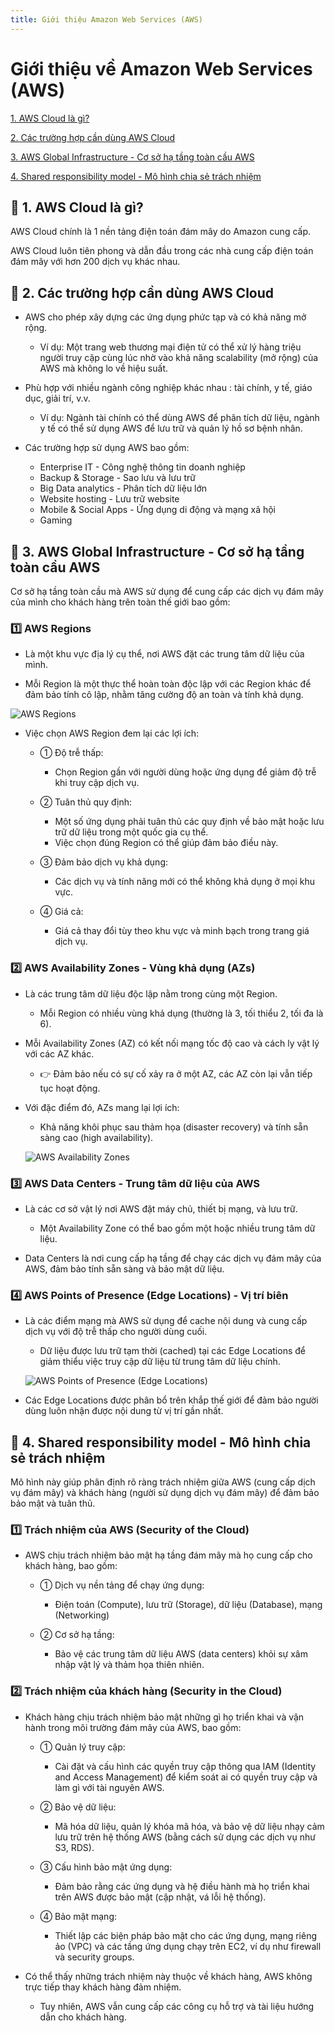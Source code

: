 ```yaml
---
title: Giới thiệu Amazon Web Services (AWS)
---
```


# Giới thiệu về Amazon Web Services (AWS)

[1. AWS Cloud là gì?](#1)

[2. Các trường hợp cần dùng AWS Cloud](#2)

[3. AWS Global Infrastructure - Cơ sở hạ tầng toàn cầu AWS](#3)

[4. Shared responsibility model - Mô hình chia sẻ trách nhiệm](#4)

<a name="1"></a>

## 📌 1. AWS Cloud là gì?

AWS Cloud chính là 1 nền tảng điện toán đám mây do Amazon cung cấp.

AWS Cloud luôn tiên phong và dẫn đầu trong các nhà cung cấp điện toán đám mây với hơn 200 dịch vụ khác nhau.

<a name="2"></a>

## 📌 2. Các trường hợp cần dùng AWS Cloud

- AWS cho phép xây dựng các ứng dụng phức tạp và có khả năng mở rộng.
    - Ví dụ: Một trang web thương mại điện tử có thể xử lý hàng triệu người truy cập cùng lúc nhờ vào khả năng scalability (mở rộng) của AWS mà không lo về hiệu suất.

- Phù hợp với nhiều ngành công nghiệp khác nhau : tài chính, y tế, giáo dục, giải trí, v.v.
    - Ví dụ: Ngành tài chính có thể dùng AWS để phân tích dữ liệu, ngành y tế có thể sử dụng AWS để lưu trữ và quản lý hồ sơ bệnh nhân.

- Các trường hợp sử dụng AWS bao gồm:
    - Enterprise IT - Công nghệ thông tin doanh nghiệp
    - Backup & Storage - Sao lưu và lưu trữ
    - Big Data analytics - Phân tích dữ liệu lớn
    - Website hosting - Lưu trữ website
    - Mobile & Social Apps - Ứng dụng di động và mạng xã hội
    - Gaming

<a name="3"></a>

## 📌 3. AWS Global Infrastructure - Cơ sở hạ tầng toàn cầu AWS

Cơ sở hạ tầng toàn cầu mà AWS sử dụng để cung cấp các dịch vụ đám mây của mình cho khách hàng trên toàn thế giới bao gồm:

### 1️⃣ AWS Regions

- Là một khu vực địa lý cụ thể, nơi AWS đặt các trung tâm dữ liệu của mình.

- Mỗi Region là một thực thể hoàn toàn độc lập với các Region khác để đảm bảo tính cô lập, nhằm tăng cường độ an toàn và tính khả dụng.

![AWS Regions](./images/aws-regions.png)

- Việc chọn AWS Region đem lại các lợi ích:

    - ➀ Độ trễ thấp:
        - Chọn Region gần với người dùng hoặc ứng dụng để giảm độ trễ khi truy cập dịch vụ.

    - ➁ Tuân thủ quy định:
        - Một số ứng dụng phải tuân thủ các quy định về bảo mật hoặc lưu trữ dữ liệu trong một quốc gia cụ thể.
        - Việc chọn đúng Region có thể giúp đảm bảo điều này.

    - ➂ Đảm bảo dịch vụ khả dụng:
        - Các dịch vụ và tính năng mới có thể không khả dụng ở mọi khu vực.
    
    - ➃ Giá cả:
        - Giá cả thay đổi tùy theo khu vực và minh bạch trong trang giá dịch vụ.

### 2️⃣ AWS Availability Zones - Vùng khả dụng (AZs)

- Là các trung tâm dữ liệu độc lập nằm trong cùng một Region.
    - Mỗi Region có nhiều vùng khả dụng (thường là 3, tối thiểu 2, tối đa là 6).

- Mỗi Availability Zones (AZ) có kết nối mạng tốc độ cao và cách ly vật lý với các AZ khác.
    
    - 👉 Đảm bảo nếu có sự cố xảy ra ở một AZ, các AZ còn lại vẫn tiếp tục hoạt động.

- Với đặc điểm đó, AZs mang lại lợi ích:
    - Khả năng khôi phục sau thảm họa (disaster recovery) và tính sẵn sàng cao (high availability).

    ![AWS Availability Zones](./images/aws-availability-zones.png)

### 3️⃣ AWS Data Centers - Trung tâm dữ liệu của AWS

- Là các cơ sở vật lý nơi AWS đặt máy chủ, thiết bị mạng, và lưu trữ.
    - Một Availability Zone có thể bao gồm một hoặc nhiều trung tâm dữ liệu.

- Data Centers là nơi cung cấp hạ tầng để chạy các dịch vụ đám mây của AWS, đảm bảo tính sẵn sàng và bảo mật dữ liệu.

### 4️⃣ AWS Points of Presence (Edge Locations) - Vị trí biên

- Là các điểm mạng mà AWS sử dụng để cache nội dung và cung cấp dịch vụ với độ trễ thấp cho người dùng cuối.
    - Dữ liệu được lưu trữ tạm thời (cached) tại các Edge Locations để giảm thiểu việc truy cập dữ liệu từ trung tâm dữ liệu chính.

    ![AWS Points of Presence (Edge Locations)](./images/aws-edge-locations.png)

- Các Edge Locations được phân bổ trên khắp thế giới để đảm bảo người dùng luôn nhận được nội dung từ vị trí gần nhất.

<a name="4"></a>

## 📌 4. Shared responsibility model - Mô hình chia sẻ trách nhiệm

Mô hình này giúp phân định rõ ràng trách nhiệm giữa AWS (cung cấp dịch vụ đám mây) và khách hàng (người sử dụng dịch vụ đám mây) để đảm bảo bảo mật và tuân thủ.

### 1️⃣ Trách nhiệm của AWS (Security of the Cloud)

- AWS chịu trách nhiệm bảo mật hạ tầng đám mây mà họ cung cấp cho khách hàng, bao gồm:

    - ➀ Dịch vụ nền tảng để chạy ứng dụng:
        - Điện toán (Compute), lưu trữ (Storage), dữ liệu (Database), mạng (Networking)

    - ➁ Cơ sở hạ tầng:
        - Bảo vệ các trung tâm dữ liệu AWS (data centers) khỏi sự xâm nhập vật lý và thảm họa thiên nhiên.

### 2️⃣ Trách nhiệm của khách hàng (Security in the Cloud)

- Khách hàng chịu trách nhiệm bảo mật những gì họ triển khai và vận hành trong môi trường đám mây của AWS, bao gồm:

    - ➀ Quản lý truy cập:
        - Cài đặt và cấu hình các quyền truy cập thông qua IAM (Identity and Access Management) để kiểm soát ai có quyền truy cập và làm gì với tài nguyên AWS.

    - ➁ Bảo vệ dữ liệu:
        - Mã hóa dữ liệu, quản lý khóa mã hóa, và bảo vệ dữ liệu nhạy cảm lưu trữ trên hệ thống AWS (bằng cách sử dụng các dịch vụ như S3, RDS).

    - ➂ Cấu hình bảo mật ứng dụng:
        - Đảm bảo rằng các ứng dụng và hệ điều hành mà họ triển khai trên AWS được bảo mật (cập nhật, vá lỗi hệ thống).

    - ➃ Bảo mật mạng:
        - Thiết lập các biện pháp bảo mật cho các ứng dụng, mạng riêng ảo (VPC) và các tầng ứng dụng chạy trên EC2, ví dụ như firewall và security groups.

- Có thể thấy những trách nhiệm này thuộc về khách hàng, AWS không trực tiếp thay khách hàng đảm nhiệm.
    - Tuy nhiên, AWS vẫn cung cấp các công cụ hỗ trợ và tài liệu hướng dẫn cho khách hàng.

